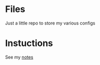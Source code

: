 Files
============

Just a little repo to store my various configs

Instuctions
============
See my [notes](https://github.com/zaqthefreshman/notes/blob/master/wiki/technology/0_setup_debian.md)
